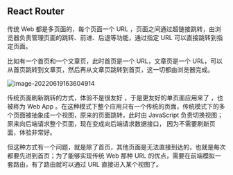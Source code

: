 ## React Router

传统 Web 都是多页面的，每个页面一个 URL ，页面之间通过超链接跳转，由浏览器负责管理页面的跳转、前进、后退等功能，通过指定 URL 可以直接跳转到指定页面。

比如有一个首页和一个文章页，此时首页是一个 URL，文章页是一个 URL，可以从首页跳转到文章页，然后再从文章页跳转到首页，这一切都由浏览器完成。

![image-20220619163604914](C:\Users\64554\AppData\Roaming\Typora\typora-user-images\image-20220619163604914.png)



传统页面刷新跳转的方式，体验不是很友好 ，于是更友好的单页面应用来了 ，也被称为 Web App 。在这种模式下整个应用只有一个传统的页面，传统模式下的多个页面被抽象成一个视图，原来的页面跳转，此时由 JavaScript 负责切换视图；原来向后端请求整个页面，现在变成向后端请求数据接口， 因为不需要刷新页面，体验非常好。

但这种方式有一个问题，就是除了首页，其他页面是无法直接到达的，也就是每次都要先进到首页；为了能够实现传统 Web 那种 URL 的优点，需要在前端模拟一套路由，有了路由就可以通过 URL 直接进入某个视图了。